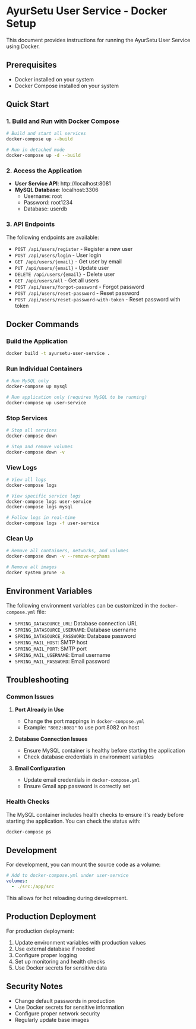 # AyurSetu User Service - Docker Setup

This document provides instructions for running the AyurSetu User Service using Docker.

## Prerequisites

- Docker installed on your system
- Docker Compose installed on your system

## Quick Start

### 1. Build and Run with Docker Compose

```bash
# Build and start all services
docker-compose up --build

# Run in detached mode
docker-compose up -d --build
```

### 2. Access the Application

- **User Service API**: http://localhost:8081
- **MySQL Database**: localhost:3306
  - Username: root
  - Password: root1234
  - Database: userdb

### 3. API Endpoints

The following endpoints are available:

- `POST /api/users/register` - Register a new user
- `POST /api/users/login` - User login
- `GET /api/users/{email}` - Get user by email
- `PUT /api/users/{email}` - Update user
- `DELETE /api/users/{email}` - Delete user
- `GET /api/users/all` - Get all users
- `POST /api/users/forgot-password` - Forgot password
- `POST /api/users/reset-password` - Reset password
- `POST /api/users/reset-password-with-token` - Reset password with token

## Docker Commands

### Build the Application
```bash
docker build -t ayursetu-user-service .
```

### Run Individual Containers
```bash
# Run MySQL only
docker-compose up mysql

# Run application only (requires MySQL to be running)
docker-compose up user-service
```

### Stop Services
```bash
# Stop all services
docker-compose down

# Stop and remove volumes
docker-compose down -v
```

### View Logs
```bash
# View all logs
docker-compose logs

# View specific service logs
docker-compose logs user-service
docker-compose logs mysql

# Follow logs in real-time
docker-compose logs -f user-service
```

### Clean Up
```bash
# Remove all containers, networks, and volumes
docker-compose down -v --remove-orphans

# Remove all images
docker system prune -a
```

## Environment Variables

The following environment variables can be customized in the `docker-compose.yml` file:

- `SPRING_DATASOURCE_URL`: Database connection URL
- `SPRING_DATASOURCE_USERNAME`: Database username
- `SPRING_DATASOURCE_PASSWORD`: Database password
- `SPRING_MAIL_HOST`: SMTP host
- `SPRING_MAIL_PORT`: SMTP port
- `SPRING_MAIL_USERNAME`: Email username
- `SPRING_MAIL_PASSWORD`: Email password

## Troubleshooting

### Common Issues

1. **Port Already in Use**
   - Change the port mappings in `docker-compose.yml`
   - Example: `"8082:8081"` to use port 8082 on host

2. **Database Connection Issues**
   - Ensure MySQL container is healthy before starting the application
   - Check database credentials in environment variables

3. **Email Configuration**
   - Update email credentials in `docker-compose.yml`
   - Ensure Gmail app password is correctly set

### Health Checks

The MySQL container includes health checks to ensure it's ready before starting the application. You can check the status with:

```bash
docker-compose ps
```

## Development

For development, you can mount the source code as a volume:

```yaml
# Add to docker-compose.yml under user-service
volumes:
  - ./src:/app/src
```

This allows for hot reloading during development.

## Production Deployment

For production deployment:

1. Update environment variables with production values
2. Use external database if needed
3. Configure proper logging
4. Set up monitoring and health checks
5. Use Docker secrets for sensitive data

## Security Notes

- Change default passwords in production
- Use Docker secrets for sensitive information
- Configure proper network security
- Regularly update base images 